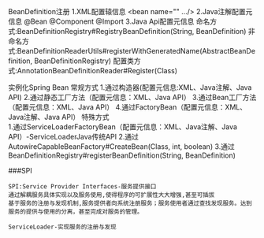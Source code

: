 BeanDefinition注册
1.XML配置辕信息
    <bean name="" .../>
2.Java注解配置元信息
    @Bean
    @Component
    @Import
3.Java Api配置元信息
    命名方式:BeanDefinitionRegistry#RegistryBeanDefinition(String, BeanDefinition)
    非命名方式:BeanDefinitionReaderUtils#registerWithGeneratedName(AbstractBeanDefinition, BeanDefinitionRegistry)
    配置类方式:AnnotationBeanDefinitionReader#Register(Class)       
    
    
实例化Spring Bean
常规方式
    1.通过构造器(配置元信息:XML、Java注解、Java API)
    2.通过静态工厂方法（配置元信息：XML、Java API）
    3.通过Bean工厂方法（配置元信息：XML、Java API）
    4.通过FactoryBean（配置元信息：XML、Java注解、Java API）
特殊方式    
    1.通过ServiceLoaderFactoryBean（配置元信息：XML、Java注解、Java API）-ServiceLoaderJava传统API
    2.通过AutowireCapableBeanFactory#CreateBean(Class, int, boolean)
    3.通过BeanDefinitionRegistry#registerBeanDefinition(String, BeanDefinition)
    
    
    
###SPI
```
SPI:Service Provider Interfaces-服务提供接口
通过解耦服务具体实现以及服务使用,使得程序的可扩展性大大增强,甚至可插拔
基于服务的注册与发现机制,服务提供者向系统注册服务；服务使用者通过查找发现服务。达到服务的提供与使用的分离，甚至完成对服务的管理。

ServiceLoader-实现服务的注册与发现

```